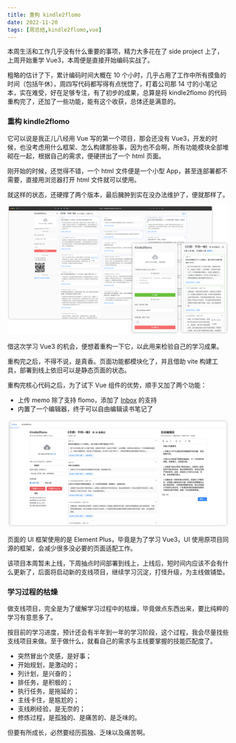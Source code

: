 ```yaml
---
title: 重构 kindle2flomo
date: 2022-11-20
tags: [周总结,kindle2flomo,vue]
---
```


本周生活和工作几乎没有什么重要的事项，精力大多花在了 side project 上了，上周开始重学 Vue3，本周便是直接开始编码实战了。

粗略的估计了下，累计编码时间大概在 10 个小时，几乎占用了工作中所有摸鱼的时间（包括午休），周四写代码都写得有点恍惚了，盯着公司那 14 寸的小笔记本，实在难受，好在足够专注，有了初步的成果，总算是将 kindle2flomo 的代码重构完了，还加了一些功能，能有这个收获，总体还是满意的。

### 重构 kindle2flomo

它可以说是我正儿八经用 Vue 写的第一个项目，那会还没有 Vue3，开发的时候，也没考虑用什么框架、怎么构建那些事，因为也不会啊，所有功能模块全部堆砌在一起，根据自己的需求，便硬拼出了一个 html 页面。

刚开始的时候，还觉得不错，一个 html 文件便是一个小型 App，甚至连部署都不需要，直接用浏览器打开 html 文件就可以使用。

就这样的状态，还硬撑了两个版本，最后臃肿到实在没办法维护了，便就那样了。

![美丽外表掩盖下的丑陋内心](/image/product/kindle2flomo.png)

借这次学习 Vue3 的机会，便想着重构一下它，以此用来检验自己的学习成果。

重构完之后，不得不说，是真香。页面功能都模块化了，并且借助 vite 构建工具，部署到线上依旧可以是静态页面的状态。

重构完核心代码之后，为了试下 Vue 组件的优势，顺手又加了两个功能：

- 上传 memo 除了支持 flomo，添加了 [Inbox](http://gudong.site/2022/08/11/inbox.html) 的支持
- 内置了一个编辑器，终于可以自由编辑读书笔记了

![](/image/product/kindle2flomo2.png)

页面的 UI 框架使用的是 Element Plus，毕竟是为了学习 Vue3，UI 使用原项目同源的框架，会减少很多没必要的页面适配工作。

该项目本周暂未上线，下周抽点时间部署到线上，上线后，短时间内应该不会有什么更新了，后面将启动新的支线项目，继续学习沉淀，打怪升级，为主线做铺垫。

### 学习过程的枯燥

做支线项目，完全是为了缓解学习过程中的枯燥，毕竟做点东西出来，要比纯粹的学习有意思多了。

按目前的学习进度，预计还会有半年到一年的学习阶段，这个过程，我会尽量找些支线项目来做。至于做什么，就看自己的需求与主线要掌握的技能匹配度了。

- 突然冒出个灵感，是好事；
- 开始规划，是激动的；
- 列计划，是兴奋的；
- 排任务，是积极的；
- 执行任务，是拖延的；
- 主线卡住，是尴尬的；
- 支线刷经验，是无奈的；
- 修炼过程，是孤独的、是痛苦的、是乏味的。

但要有所成长，必然要经历孤独、乏味以及痛苦啊。